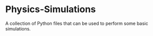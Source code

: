 # Physics-Simulations
A collection of Python files that can be used to perform some basic simulations.
